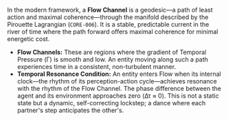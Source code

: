 In the modern framework, a **Flow Channel** is a geodesic—a path of least action and maximal coherence—through the manifold described by the Pirouette Lagrangian (`CORE-006`). It is a stable, predictable current in the river of time where the path forward offers maximal coherence for minimal energetic cost.

-   **Flow Channels:** These are regions where the gradient of Temporal Pressure (Γ) is smooth and low. An entity moving along such a path experiences time in a consistent, non-turbulent manner.
-   **Temporal Resonance Condition:** An entity enters Flow when its internal clock—the rhythm of its perception-action cycle—achieves resonance with the rhythm of the Flow Channel. The phase difference between the agent and its environment approaches zero (Δτ ≈ 0). This is not a static state but a dynamic, self-correcting lockstep; a dance where each partner's step anticipates the other's.